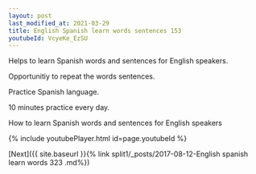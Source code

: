 ```yaml
---
layout: post
last_modified_at: 2021-03-29
title: English Spanish learn words sentences 153 
youtubeId: VcyeKe_EzSU
---
```

 
 
Helps to learn Spanish words and sentences for English speakers.

Opportunitiy to repeat the words sentences. 

Practice Spanish language. 
 
10 minutes practice every day. 
 
How to learn Spanish words and sentences for English speakers 
 
{% include youtubePlayer.html id=page.youtubeId %}
 
 
[Next]({{ site.baseurl }}{% link  split1/_posts/2017-08-12-English spanish learn words 323 .md%})
 
